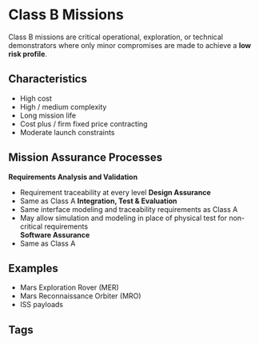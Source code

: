 # Class B Missions

Class B missions are critical operational, exploration, or technical demonstrators where only minor compromises are made to achieve a **low risk profile**.  

## Characteristics 
* High cost  
* High / medium complexity  
* Long mission life  
* Cost plus / firm fixed price contracting  
* Moderate launch constraints  

## Mission Assurance Processes
**Requirements Analysis and Validation**  
* Requirement traceability at every level
**Design Assurance**  
* Same as Class A
**Integration, Test & Evaluation**  
* Same interface modeling and traceability requirements as Class A  
* May allow simulation and modeling in place of physical test for non-critical requirements  
**Software Assurance**  
* Same as Class A

## Examples  
* Mars Exploration Rover (MER)  
* Mars Reconnaissance Orbiter (MRO)  
* ISS payloads  

## Tags

